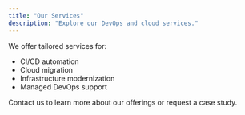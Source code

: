 ```yaml
---
title: "Our Services"
description: "Explore our DevOps and cloud services."
---
```


We offer tailored services for:
- CI/CD automation
- Cloud migration
- Infrastructure modernization
- Managed DevOps support

Contact us to learn more about our offerings or request a case study.